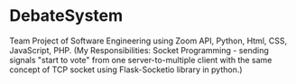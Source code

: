 # DebateSystem

Team Project of Software Engineering using Zoom API, Python, Html, CSS, JavaScript, PHP. (My Responsibilities: Socket Programming - sending signals "start to vote" from one server-to-multiple client with the same concept of TCP socket using Flask-Socketio library in python.)
